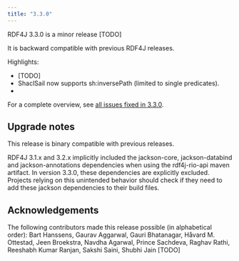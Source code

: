 ```yaml
---
title: "3.3.0"
---
```

RDF4J 3.3.0 is a minor release [TODO]

It is backward compatible with previous RDF4J releases.

Highlights:

- [TODO]
- ShaclSail now supports sh:inversePath (limited to single predicates).
-

For a complete overview, see [all issues fixed in 3.3.0](https://github.com/eclipse/rdf4j/milestone/51?closed=1).

## Upgrade notes 

This release is binary compatible with previous releases. 

RDF4J 3.1.x and 3.2.x implicitly included the jackson-core, jackson-databind and jackson-annotations dependencies when using the rdf4j-rio-api maven artifact. In version 3.3.0, these dependencies are explicitly excluded.
Projects relying on this unintended behavior should check if they need to add these jackson dependencies to their build files.  

## Acknowledgements

The following contributors made this release possible (in alphabetical order): Bart Hanssens, Gaurav Aggarwal, Gauri Bhatanagar, Håvard M. Ottestad, Jeen Broekstra, Navdha Agarwal, Prince Sachdeva, Raghav Rathi, Reeshabh Kumar Ranjan, Sakshi Saini, Shubhi Jain [TODO] 
